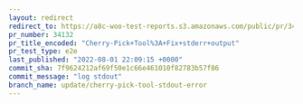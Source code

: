 ```yaml
---
layout: redirect
redirect_to: https://a8c-woo-test-reports.s3.amazonaws.com/public/pr/34132/e2e/index.html
pr_number: 34132
pr_title_encoded: "Cherry-Pick+Tool%3A+Fix+stderr+output"
pr_test_type: e2e
last_published: "2022-08-01 22:09:15 +0000"
commit_sha: 7f9624212af69f50e1c66e461010f82783b57f86
commit_message: "log stdout"
branch_name: update/cherry-pick-tool-stdout-error
---
```

